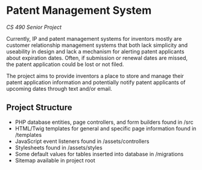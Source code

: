 # Patent Management System
*CS 490 Senior Project*

Currently, IP and patent management systems for inventors mostly are customer relationship
management systems that both lack simplicity and useability in design and lack a mechanism for alerting
patent applicants about expiration dates. Often, if submission or renewal dates are missed, the patent
application could be lost or not filed. 

The project aims to provide inventors a place to store and manage
their patent application information and potentially notify patent applicants of upcoming dates through
text and/or email.

## Project Structure

- PHP database entities, page controllers, and form builders found in /src
- HTML/Twig templates for general and specific page information found in /templates
- JavaScript event listeners found in /assets/controllers
- Stylesheets found in /assets/styles
- Some default values for tables inserted into database in /migrations
- Sitemap available in project root
